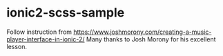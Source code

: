 # ionic2-scss-sample

Follow instruction from https://www.joshmorony.com/creating-a-music-player-interface-in-ionic-2/
Many thanks to  Josh Morony for his excellent lesson. 
